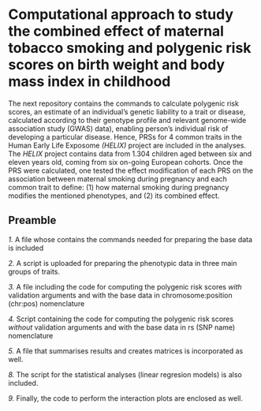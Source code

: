 # Computational approach to study the combined effect of maternal tobacco smoking and polygenic risk scores on birth weight and body mass index in childhood 

The next repository contains the commands to calculate polygenic risk scores, an estimate of an individual’s genetic liability to a trait or disease, calculated according to their genotype profile and relevant genome-wide association study (GWAS) data), enabling person’s individual risk of developing a particular disease. 
Hence, PRSs for 4 common traits in the Human Early Life Exposome *(HELIX)* project are included in the analyses. The *HELIX* project contains data from 1.304 children aged between six and eleven years old, coming from six on-going European cohorts. Once the PRS were calculated, one tested the effect modification of each PRS on the association between maternal smoking during pregnancy and each common trait to define: (1) how maternal smoking during pregnancy modifies the mentioned phenotypes, and (2) its combined effect. 

## Preamble

*1.* A file whose contains the commands needed for preparing the base data is included

*2.* A script is uploaded for preparing the phenotypic data in three main groups of traits. 

*3.* A file including the code for computing the polygenic risk scores *with* validation arguments and with the base data in chromosome:position (chr:pos) nomenclature

*4.* Script containing the code for computing the polygenic risk scores *without* validation arguments and with the base data in rs (SNP name) nomenclature

*5.* A file that summarises results and creates matrices is incorporated as well. 

*8.* The script for the statistical analyses (linear regresion models) is also included. 

*9.* Finally, the code to perform the interaction plots are enclosed as well. 




